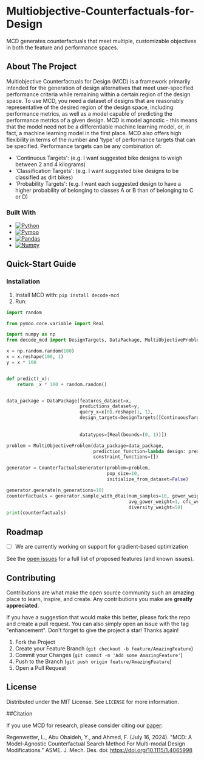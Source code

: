 # Multiobjective-Counterfactuals-for-Design

[//]: # (Official Repository for Multi-Objective Counterfactuals for Design &#40;MCD&#41;)

[//]: # ([![Contributors][contributors-shield]][contributors-url])

[//]: # ([![Forks][forks-shield]][forks-url])

[//]: # ([![Stargazers][stars-shield]][stars-url])

[//]: # ([![Issues][issues-shield]][issues-url])

[//]: # ([![MIT License][license-shield]][license-url])

[//]: # ([![LinkedIn][linkedin-shield]][linkedin-url])



<!-- PROJECT LOGO -->

[//]: # (<br />)
<div>

[//]: # (  <a href="https://github.com/Lyleregenwetter/Multiobjective-Counterfactuals-for-Design">)

[//]: # (    <img src="images/logo.png" alt="Logo" width="80" height="80">)

[//]: # (  </a>)

[//]: # (<h3 align="center">Multiobjective Counterfactuals for Design &#40;MCD&#41;</h3>)

  <p>
    MCD generates counterfactuals that meet multiple, customizable objectives in both the feature and performance spaces.  
    <br />

[//]: # (    <a href="https://github.com/Lyleregenwetter/Multiobjective-Counterfactuals-for-Design"><strong>Explore the docs »</strong></a>)

[//]: # (    <br />)

[//]: # (    <br />)

[//]: # (    <a href="https://github.com/Lyleregenwetter/Multiobjective-Counterfactuals-for-Design">View Demo</a>)

[//]: # (    ·)

[//]: # (    <a href="https://github.com/Lyleregenwetter/Multiobjective-Counterfactuals-for-Design/issues">Report Bug</a>)

[//]: # (    ·)

[//]: # (    <a href="https://github.com/Lyleregenwetter/Multiobjective-Counterfactuals-for-Design/issues">Request Feature</a>)
  </p>
</div>


[//]: # (<!-- TABLE OF CONTENTS -->)

[//]: # (<details>)

[//]: # (  <summary>Table of Contents</summary>)

[//]: # (  <ol>)

[//]: # (    <li>)

[//]: # (      <a href="#about-the-project">About The Project</a>)

[//]: # (      <ul>)

[//]: # (        <li><a href="#built-with">Built With</a></li>)

[//]: # (      </ul>)

[//]: # (    </li>)

[//]: # (    <li>)

[//]: # (      <a href="#getting-started">Quick-Start Guide</a>)

[//]: # (      <ul>)

[//]: # (        <li><a href="#prerequisites">Prerequisites</a></li>)

[//]: # (        <li><a href="#installation">Installation</a></li>)

[//]: # (      </ul>)

[//]: # (    </li>)

[//]: # (    <li><a href="#usage">Quick-Start Guide</a></li>)

[//]: # (    <li><a href="#roadmap">Roadmap</a></li>)

[//]: # (    <li><a href="#contributing">Contributing</a></li>)

[//]: # (    <li><a href="#license">License</a></li>)

[//]: # (    <li><a href="#contact">Contact</a></li>)

[//]: # (    <li><a href="#acknowledgments">Acknowledgments</a></li>)

[//]: # (  </ol>)

[//]: # (</details>)



<!-- ABOUT THE PROJECT -->

## About The Project

Multiobjective Counterfactuals for Design (MCD) is a framework primarily intended for the generation of design
alternatives that meet user-specified
performance criteria while remaining within a certain region of the design space. To use MCD, you need a dataset of
designs that are reasonably representative of the desired region of the design space, including performance metrics,
as well as a model capable of predicting the performance metrics of a given design. MCD is model agnostic - this means
that the model need not be a differentiable machine learning model, or,
in fact, a machine learning model in the first place. MCD also offers high flexibility in terms of the number and 'type'
of performance targets that can be specified.
Performance targets can be any combination of:

* 'Continuous Targets': (e.g. I want suggested bike designs to weigh between 2 and 4 kilograms)
* 'Classification Targets': (e.g. I want suggested bike designs to be classified as dirt bikes)
* 'Probability Targets': (e.g. I want each suggested design to have a higher probability of
  belonging to classes A or B than of
  belonging to C or D)

[//]: # ([![Product Name Screen Shot][product-screenshot]]&#40;https://example.com&#41;)

[//]: # ()

[//]: # (Here's a blank template to get started: To avoid retyping too much info. Do a search and replace with your text editor)

[//]: # (for the)

[//]: # (following: `github_username`, `repo_name`, `twitter_handle`, `linkedin_username`, `email_client`, `email`, `project_title`, `project_description`)

[//]: # (<p align="right">&#40;<a href="#readme-top">back to top</a>&#41;</p>)

### Built With

* [![Python][python-badge-url]][python-url]
* [![Pymoo][pymoo-badge-url]][pymoo-url]
* [![Pandas][pandas-badge-url]][pandas-url]
* [![Numpy][numpy-badge-url]][numpy-url]

[//]: # (<p align="right">&#40;<a href="#readme-top">back to top</a>&#41;</p>)



<!-- GETTING STARTED -->

## Quick-Start Guide

### Installation

1. Install MCD with:
   ```pip install decode-mcd```
2. Run:

```python
import random

from pymoo.core.variable import Real

import numpy as np
from decode_mcd import DesignTargets, DataPackage, MultiObjectiveProblem, CounterfactualsGenerator, ContinuousTarget

x = np.random.random(100)
x = x.reshape(100, 1)
y = x * 100


def predict(_x):
    return _x * 100 + random.random()


data_package = DataPackage(features_dataset=x,
                           predictions_dataset=y,
                           query_x=x[0].reshape(1, 1),
                           design_targets=DesignTargets([ContinuousTarget(label=0,
                                                                          lower_bound=25,
                                                                          upper_bound=75)]),
                           datatypes=[Real(bounds=(0, 1))])

problem = MultiObjectiveProblem(data_package=data_package,
                                prediction_function=lambda design: predict(design),
                                constraint_functions=[])

generator = CounterfactualsGenerator(problem=problem,
                                     pop_size=10,
                                     initialize_from_dataset=False)

generator.generate(n_generations=10)
counterfactuals = generator.sample_with_dtai(num_samples=10, gower_weight=1,
                                             avg_gower_weight=1, cfc_weight=1,
                                             diversity_weight=50)
print(counterfactuals)
```

[//]: # (<p align="right">&#40;<a href="#readme-top">back to top</a>&#41;</p>)



<!-- USAGE EXAMPLES -->

[//]: # (## I-Got-Time Guide)

[//]: # ()

[//]: # (1. Either install MCD with pip as shown in the Quick-Start Guide, or fork the repo with)

[//]: # (   ```git clone git@github.com:Lyleregenwetter/Multiobjective-Counterfactuals-for-Design.git```)

[//]: # (2. Now, customize the code below to fit your datasets and model. The template below assumes the following:)

[//]: # (    * The features_dataset _X_ has 4 columns: R1, R2, C1, in order. R1 and R2 are real variables)

[//]: # (      with the following respective ranges &#40;0, 10&#41; and &#40;-50, 50&#41;. C1 is a choice variable &#40;0, 1, 2&#41;.)

[//]: # (    * The predictions_dataset _Y_ has 5 columns. O_R1 and O_R2 are real variables.)

[//]: # (      O_C1 is a categorical/choice variable. O_P1 and O_P2 represent the probabilities of belonging to classes A and B,)

[//]: # (      respectively, where a design can belong to either class A or B and nothing else.)

[//]: # (    *)

[//]: # ()

[//]: # (```python)

[//]: # (from pymoo.core.variable import Real, Choice)

[//]: # (from decode_mcd import DesignTargets, DataPackage, MultiObjectiveProblem, CounterfactualsGenerator, ContinuousTarget)

[//]: # ()

[//]: # (x, y = ...  # load your data)

[//]: # (model = ...  # load your model)

[//]: # (query_x = ...  # define the initial design or starting point)

[//]: # ()

[//]: # (data_package = DataPackage&#40;features_dataset=x,)

[//]: # (                           predictions_dataset=y,)

[//]: # (                           query_x=query_x,)

[//]: # (                           design_targets=DesignTargets&#40;[ContinuousTarget&#40;label=0,)

[//]: # (                                                                          lower_bound=25,)

[//]: # (                                                                          upper_bound=75&#41;]&#41;,)

[//]: # (                           datatypes=[Real&#40;bounds=&#40;0, 10&#41;&#41;,)

[//]: # (                                      Real&#40;bounds=&#40;-50, 50&#41;&#41;,)

[//]: # (                                      Choice&#40;options=[0, 1, 2]&#41;],)

[//]: # (                           # # optional parameters)

[//]: # (                           # features_to_vary=..., )

[//]: # (                           # bonus_objectives=...,)

[//]: # (                           # datasets_validity=...,)

[//]: # (                           # datasets_scores=...,)

[//]: # (                           &#41;)

[//]: # ()

[//]: # (problem = MultiObjectiveProblem&#40;data_package=data_package,)

[//]: # (                                prediction_function=lambda design: model.predict&#40;design&#41;,)

[//]: # (                                constraint_functions=[]&#41;)

[//]: # ()

[//]: # (generator = CounterfactualsGenerator&#40;problem=problem,)

[//]: # (                                     pop_size=10,)

[//]: # (                                     initialize_from_dataset=False,)

[//]: # (                                     verbose=True&#41;)

[//]: # ()

[//]: # (generator.generate&#40;n_generations=10&#41;)

[//]: # (counterfactuals = generator.sample_with_dtai&#40;num_samples=10, gower_weight=1,)

[//]: # (                                             avg_gower_weight=1, cfc_weight=1,)

[//]: # (                                             diversity_weight=50&#41;)

[//]: # (print&#40;counterfactuals&#41;)

[//]: # (```)

<!-- ROADMAP -->

## Roadmap

- [ ] We are currently working on support for gradient-based optimization

See the [open issues](https://github.com/Lyleregenwetter/Multiobjective-Counterfactuals-for-Design/issues) for a full
list of proposed features (and
known issues).

[//]: # (<p align="right">&#40;<a href="#readme-top">back to top</a>&#41;</p>)



<!-- CONTRIBUTING -->

## Contributing

Contributions are what make the open source community such an amazing place to learn, inspire, and create. Any
contributions you make are **greatly appreciated**.

If you have a suggestion that would make this better, please fork the repo and create a pull request. You can also
simply open an issue with the tag "enhancement".
Don't forget to give the project a star! Thanks again!

1. Fork the Project
2. Create your Feature Branch (`git checkout -b feature/AmazingFeature`)
3. Commit your Changes (`git commit -m 'Add some AmazingFeature'`)
4. Push to the Branch (`git push origin feature/AmazingFeature`)
5. Open a Pull Request

[//]: # (<p align="right">&#40;<a href="#readme-top">back to top</a>&#41;</p>)



<!-- LICENSE -->

## License

Distributed under the MIT License. See `LICENSE` for more information.

[//]: # (<p align="right">&#40;<a href="#readme-top">back to top</a>&#41;</p>)

##Citation

If you use MCD for research, please consider citing our [paper](https://arxiv.org/pdf/2305.11308):

Regenwetter, L., Abu Obaideh, Y., and Ahmed, F. (July 16, 2024). "MCD: A Model-Agnostic Counterfactual Search
Method For Multi-modal Design Modifications." ASME. J. Mech. Des. doi: https://doi.org/10.1115/1.4065998


<!-- MARKDOWN LINKS & IMAGES -->
<!-- https://www.markdownguide.org/basic-syntax/#reference-style-links -->

[contributors-shield]: https://img.shields.io/github/contributors/github_username/repo_name.svg?style=for-the-badge

[contributors-url]: https://github.com/Lyleregenwetter/Multiobjective-Counterfactuals-for-Design/graphs/contributors

[forks-shield]: https://img.shields.io/github/forks/github_username/repo_name.svg?style=for-the-badge

[forks-url]: https://github.com/Lyleregenwetter/Multiobjective-Counterfactuals-for-Design/network/members

[stars-shield]: https://img.shields.io/github/stars/github_username/repo_name.svg?style=for-the-badge

[stars-url]: https://github.com/Lyleregenwetter/Multiobjective-Counterfactuals-for-Design/stargazers

[issues-shield]: https://img.shields.io/github/issues/github_username/repo_name.svg?style=for-the-badge

[issues-url]: https://github.com/Lyleregenwetter/Multiobjective-Counterfactuals-for-Design/issues

[license-shield]: https://img.shields.io/github/license/github_username/repo_name.svg?style=for-the-badge

[license-url]: https://github.com/Lyleregenwetter/Multiobjective-Counterfactuals-for-Design/blob/master/LICENSE


[python-badge-url]: https://img.shields.io/badge/language-python-purple

[python-url]: https://www.python.org/

[pandas-badge-url]: https://img.shields.io/badge/framework-pandas-red

[pandas-url]: https://pandas.pydata.org/

[numpy-badge-url]: https://img.shields.io/badge/framework-numpy-green

[numpy-url]: https://numpy.org/

[pymoo-badge-url]: https://img.shields.io/badge/framework-pymoo-blue

[pymoo-url]: https://pymoo.org/
